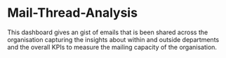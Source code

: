 # Mail-Thread-Analysis
This dashboard gives an gist of emails that is been shared across the organisation capturing the insights about within and outside departments and the overall KPIs to measure the mailing capacity of the organisation.
